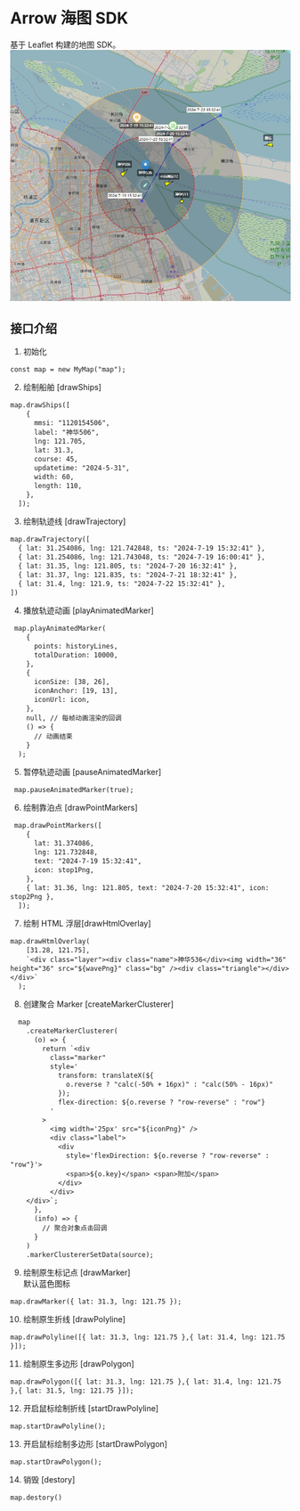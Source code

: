 # Arrow 海图 SDK

基于 Leaflet 构建的地图 SDK。
![alt text](demo.png "示例")

## 接口介绍

1. 初始化

```
const map = new MyMap("map");
```

2. 绘制船舶 [drawShips]

```
map.drawShips([
    {
      mmsi: "1120154506",
      label: "神华506",
      lng: 121.705,
      lat: 31.3,
      course: 45,
      updatetime: "2024-5-31",
      width: 60,
      length: 110,
    },
  ]);
```

3. 绘制轨迹线 [drawTrajectory]

```
map.drawTrajectory([
  { lat: 31.254086, lng: 121.742848, ts: "2024-7-19 15:32:41" },
  { lat: 31.254086, lng: 121.743048, ts: "2024-7-19 16:00:41" },
  { lat: 31.35, lng: 121.805, ts: "2024-7-20 16:32:41" },
  { lat: 31.37, lng: 121.835, ts: "2024-7-21 18:32:41" },
  { lat: 31.4, lng: 121.9, ts: "2024-7-22 15:32:41" },
])
```

4. 播放轨迹动画 [playAnimatedMarker]

```
 map.playAnimatedMarker(
    {
      points: historyLines,
      totalDuration: 10000,
    },
    {
      iconSize: [38, 26],
      iconAnchor: [19, 13],
      iconUrl: icon,
    },
    null, // 每帧动画渲染的回调
    () => {
      // 动画结束
    }
  );
```

5. 暂停轨迹动画 [pauseAnimatedMarker]

```
 map.pauseAnimatedMarker(true);
```

6. 绘制靠泊点 [drawPointMarkers]

```
 map.drawPointMarkers([
    {
      lat: 31.374086,
      lng: 121.732848,
      text: "2024-7-19 15:32:41",
      icon: stop1Png,
    },
    { lat: 31.36, lng: 121.805, text: "2024-7-20 15:32:41", icon: stop2Png },
  ]);
```

7. 绘制 HTML 浮层[drawHtmlOverlay]

```
map.drawHtmlOverlay(
    [31.28, 121.75],
    `<div class="layer"><div class="name">神华536</div><img width="36" height="36" src="${wavePng}" class="bg" /><div class="triangle"></div></div>`
  );
```

8. 创建聚合 Marker [createMarkerClusterer]

```
  map
    .createMarkerClusterer(
      (o) => {
        return `<div
          class="marker"
          style='
            transform: translateX(${
              o.reverse ? "calc(-50% + 16px)" : "calc(50% - 16px)"
            });
            flex-direction: ${o.reverse ? "row-reverse" : "row"}
          '
        >
          <img width='25px' src="${iconPng}" />
          <div class="label">
            <div
              style='flexDirection: ${o.reverse ? "row-reverse" : "row"}'>
              <span>${o.key}</span> <span>附加</span>
            </div>
          </div>
    </div>`;
      },
      (info) => {
        // 聚合对象点击回调
      }
    )
    .markerClustererSetData(source);
```

9. 绘制原生标记点 [drawMarker]  
   默认蓝色图标

```
map.drawMarker({ lat: 31.3, lng: 121.75 });
```

10. 绘制原生折线 [drawPolyline]

```
map.drawPolyline([{ lat: 31.3, lng: 121.75 },{ lat: 31.4, lng: 121.75 }]);
```

11. 绘制原生多边形 [drawPolygon]

```
map.drawPolygon([{ lat: 31.3, lng: 121.75 },{ lat: 31.4, lng: 121.75 },{ lat: 31.5, lng: 121.75 }]);
```

12. 开启鼠标绘制折线 [startDrawPolyline]

```
map.startDrawPolyline();
```

13. 开启鼠标绘制多边形 [startDrawPolygon]

```
map.startDrawPolygon();
```

14. 销毁 [destory]

```
map.destory()
```
